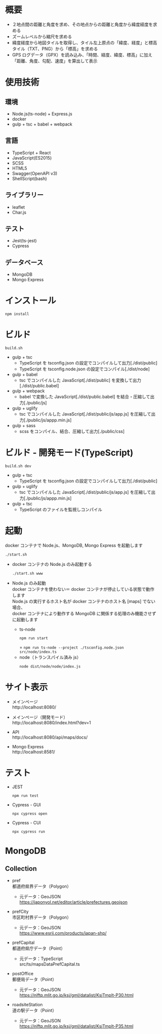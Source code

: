 # 概要
- ２地点間の距離と角度を求め、その地点からの距離と角度から緯度経度を求める
- ズームレベルから縮尺を求める
- 緯度経度から地図タイルを取得し、タイル左上原点の「緯度、経度」と標高タイル（TXT、PNG）から「標高」を求める
- GPS ログデータ（GPX）を読み込み、「時間、経度、緯度、標高」に加え「距離、角度、勾配、速度」を算出して表示

# 使用技術
## 環境
- Node.js(ts-node) + Express.js
- docker
- gulp + tsc + babel + webpack
## 言語
- TypeScript + React
- JavaScript(ES2015)
- SCSS
- HTML5
- Swagger(OpenAPI v3)
- ShellScript(bash)
## ライブラリー
- leaflet
- Char.js
## テスト
- Jest(ts-jest)
- Cypress
## データベース
- MongoDB
- Mongo Express

# インストール
```
npm install
```

# ビルド
```
build.sh
```
- gulp + tsc
	- TypeScript を tsconfig.json の設定でコンパイルして出力[./dist/public]
	- TypeScript を tsconfig.node.json の設定でコンパイル[./dist/node]
- gulp + babel
	- tsc でコンパイルした JavaScript[./dist/public] を変換して出力[./dist/public.babel]
- gulp + webpack
	- babel で変換した JavaScript[./dist/public.babel] を結合・圧縮して出力[./public/js]
- gulp + uglify
	- tsc でコンパイルした JavaScript[./dist/public/js/app.js] を圧縮して出力[./public/js/appp.min.js]
- gulp + sass
	- scss をコンパイル、結合、圧縮して出力[./public/css]

# ビルド - 開発モード(TypeScript)
```
build.sh dev
```
- gulp + tsc
	- TypeScript を tsconfig.json の設定でコンパイルして出力[./dist/public]
- gulp + uglify
	- tsc でコンパイルした JavaScript[./dist/public/js/app.js] を圧縮して出力[./public/js/appp.min.js]
- gulp + tsc
	- TypeScript のファイルを監視しコンパイル

# 起動
docker コンテナで Node.js、MongoDB, Mongo Express を起動します  
```
./start.sh
```

- docker コンテナの Node.js のみ起動する
	```
	./start.sh www
	```

- Node.js のみ起動  
	docker コンテナを使わない＝ docker コンテナが停止している状態で動作します  
	Node.js の実行するホスト名が docker コンテナのホスト名 [maps] でない場合、  
	docker コンテナにより動作する MongoDB に関係する処理のみ機能させずに起動します  
	- ts-node
		```
		npm run start
		```
		= `npm run ts-node --project ./tsconfig.node.json src/node/index.ts`
	- node（トランスパイル済み js）
		```
		node dist/node/node/index.js
		```

# サイト表示
- メインページ  
	http://localhost:8080/  

- メインページ（開発モード）  
	http://localhost:8080/index.html?dev=1  

- API  
	http://localhost:8080/api/maps/docs/  

- Mongo Express  
	http://localhost:8581/  

# テスト
- JEST
	```
	npm run test
	```

- Cypress - GUI
	```
	npx cypress open
	```

- Cypress - CUI
	```
	npx cypress run
	```

# MongoDB
## Collection
- pref  
	都道府県界データ（Polygon）  
	- 元データ：GeoJSON  
		https://japonyol.net/editor/article/prefectures.geojson  

- prefCity  
	市区町村界データ（Polygon）  
	- 元データ：GeoJSON  
		https://www.esrij.com/products/japan-shp/  

- prefCapital  
	都道府県庁データ（Point）  
	- 元データ：TypeScript  
		src/ts/mapsDataPrefCapital.ts

- postOffice  
	郵便局データ（Point）  
	- 元データ：GeoJSON  
		https://nlftp.mlit.go.jp/ksj/gml/datalist/KsjTmplt-P30.html  

- roadsiteStation  
	道の駅データ（Point）  
	- 元データ：GeoJSON  
		https://nlftp.mlit.go.jp/ksj/gml/datalist/KsjTmplt-P35.html  
